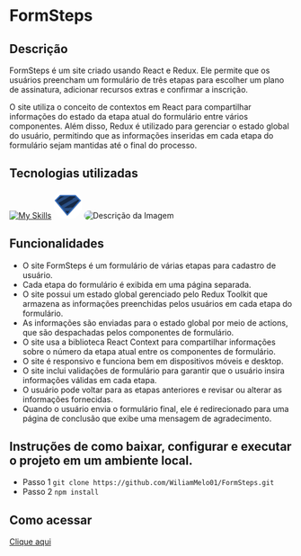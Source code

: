 # FormSteps
## Descrição
FormSteps é um site criado usando React e Redux. Ele permite que os usuários preencham um formulário de três etapas para escolher um plano de assinatura, adicionar recursos extras e confirmar a inscrição.

O site utiliza o conceito de contextos em React para compartilhar informações do estado da etapa atual do formulário entre vários componentes. Além disso, Redux é utilizado para gerenciar o estado global do usuário, permitindo que as informações inseridas em cada etapa do formulário sejam mantidas até o final do processo.
## Tecnologias utilizadas
[![My Skills](https://skillicons.dev/icons?i=react,tailwindcss,typescript,redux)](https://skillicons.dev)
<img src="https://github.com/colinhacks/zod/blob/master/logo.svg" alt="Descrição da Imagem" width="50" height="50" style="border-radius: 20px">
<img src="https://avatars.githubusercontent.com/u/53986236?s=280&v=4" alt="Descrição da Imagem" width="50" height="50" style="border-radius: 20px">


## Funcionalidades
- O site FormSteps é um formulário de várias etapas para cadastro de usuário.
- Cada etapa do formulário é exibida em uma página separada.
- O site possui um estado global gerenciado pelo Redux Toolkit que armazena as informações preenchidas pelos usuários em cada etapa do formulário.
- As informações são enviadas para o estado global por meio de actions, que são despachadas pelos componentes de formulário.
- O site usa a biblioteca React Context para compartilhar informações sobre o número da etapa atual entre os componentes de formulário.
- O site é responsivo e funciona bem em dispositivos móveis e desktop.
- O site inclui validações de formulário para garantir que o usuário insira informações válidas em cada etapa.
- O usuário pode voltar para as etapas anteriores e revisar ou alterar as informações fornecidas.
- Quando o usuário envia o formulário final, ele é redirecionado para uma página de conclusão que exibe uma mensagem de agradecimento.
## Instruções de como baixar, configurar e executar o projeto em um ambiente local.
- Passo 1 ```git clone https://github.com/WiliamMelo01/FormSteps.git```
- Passo 2 ```npm install```

## Como acessar
<a href="https://wiliammelo-form-steps.vercel.app/">Clique aqui</a>
